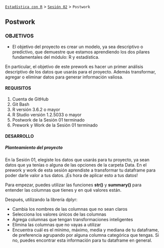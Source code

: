 [`Estadística con R`](../../Readme.md) > [`Sesión 02`](../Readme.md) > `Postwork`  


## Postwork

### OBJETIVOS

- El objetivo del proyecto es crear un modelo, ya sea descriptivo o predictivo, que demuestre que estamos aprendiendo los dos pilares fundamentales del módulo: R y estadística.  

En particular, el objetivo de este prework es hacer un primer análisis descriptivo de los datos que usarás para el proyecto. Además transformar, agregar o eliminar datos para generar información valiosa.  


#### REQUISITOS

1. Cuenta de GitHub  
2. Git Bash  
3. R versión 3.6.2 o mayor                                
4. R Studio versión 1.2.5033 o mayor   
5. Postwork de la Sesión 01 terminado  
6. Prework y Work de la Sesión 01 terminado  


#### DESARROLLO

##### Planteamiento del proyecto

En la Sesión 01, elegiste los datos que usarás para tu proyecto, ya sean datos que ya tenías o alguna de las opciones de la carpeta Data. En el prework y work de esta sesión aprendiste a transformar tu dataframe para poder darle valor a tus datos. ¡Es hora de aplicar esto a tus datos!  

Para empezar, puedes utilizar las funciones **str()** y **summary()** para entender las columnas que tienes y en qué valores están.    

Después, utilizando la librería dplyr:  
* Cambia los nombres de las columnas que no sean claros  
* Selecciona los valores únicos de las columnas  
* Agrega columnas que tengan transformaciones inteligentes  
* Elimina las columnas que no vayas a utilizar  
* Encuentra cuál es el mínimo, máximo, media y mediana de tu dataframe, de preferencia agrupando por alguna columna categórica que tengas. Si no, puedes encontrar esta información para tu dataframe en general.  
